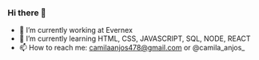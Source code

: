 ### Hi there 👋

- 🔭 I’m currently working at Evernex
- 🌱 I’m currently learning HTML, CSS, JAVASCRIPT, SQL, NODE, REACT
- 📫 How to reach me: camilaanjos478@gmail.com or @camila_anjos_


